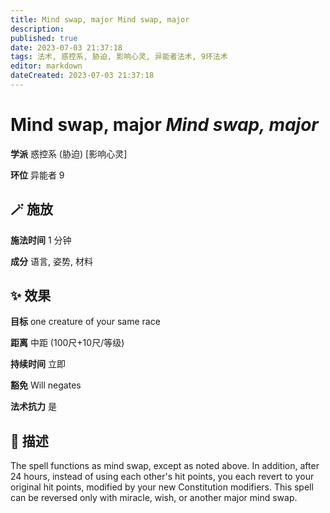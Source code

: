 ```yaml
---
title: Mind swap, major Mind swap, major
description: 
published: true
date: 2023-07-03 21:37:18
tags: 法术, 惑控系, 胁迫, 影响心灵, 异能者法术, 9环法术
editor: markdown
dateCreated: 2023-07-03 21:37:18
---
```


# **Mind swap, major** *Mind swap, major*

**学派** 惑控系 (胁迫) \[影响心灵\] 

**环位** 异能者 9

## 🪄 施放

**施法时间** 1 分钟

**成分** 语言, 姿势, 材料

## ✨ 效果 

**目标** one creature of your same race 

**距离** 中距 (100尺+10尺/等级)  

**持续时间** 立即 

**豁免** Will negates

**法术抗力** 是

## 📖 描述

The spell functions as mind swap, except as noted above. In addition, after 24 hours, instead of using each other's hit points, you each revert to your original hit points, modified by your new Constitution modifiers. This spell can be reversed only with miracle, wish, or another major mind swap.
    
